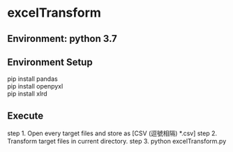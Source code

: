 # excelTransform
## Environment: python 3.7
## Environment Setup
pip install pandas  
pip install openpyxl  
pip install xlrd
## Execute
step 1. Open every target files and store as [CSV (逗號相隔) *.csv]
step 2. Transform target files in current directory.
step 3. python excelTransform.py
